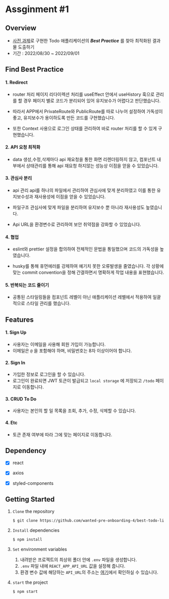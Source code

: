 # Assginment #1

## Overview

- [사전 과제](https://github.com/walking-sunset/selection-task)로 구현한 Todo 애플리케이션의 ***Best Practice*** 를 찾아 최적화된 결과물 도출하기
- 기간 : 2022/08/30 ~ 2022/09/01



## Find Best Practice

#### 1. Redirect

- router 처리 페이지 리다이렉션 처리를 useEffect 안에서 useHistory 훅으로 관리를 할 경우 페이지 별로 코드가 분리되어 있어 유지보수가 어렵다고 판단했습니다.

- 따라서 APP에서 PrivateRoute와 PublicRoute를 따로 나누어 설정하여 가독성이 좋고, 유지보수가 용이하도록 만든 코드를 구현했습니다.

- 또한 Context 사용으로 로그인 상태를 관리하여 바로 router 처리를 할 수 있게 구현했습니다.

#### 2. API 요청 최적화

- data 생성,수정,삭제마다 api 재요청을 통한 화면 리렌더링하지 않고, 컴포넌트 내부에서 상태관리를 통해 api 재요청 하지않는 성능상 이점을 얻을 수 있었습니다.

#### 3. 관심사 분리

- api 관리 api를 하나의 파일에서 관리하여 관심사에 맞게 분리하였고 이를 통한 유지보수성과 재사용성에 이점을 얻을 수 있었습니다.
- 파일구조 관심사에 맞게 파일을 분리하여 유지보수 뿐 아니라 재사용성도 높였습니다.

- Api URL을 환경변수로 관리하여 보안 취약점을 강화할 수 있었습니다.

#### 4. 협업

- eslint와 prettier 설정을 합의하여 전체적인 문법을 통일했으며 코드의 가독성을 높였습니다.

- husky를 통해 휴먼에러를 강제하여 예기치 못한 오류발생을 줄였습니다. 각 상황에 맞는 commit convention을 정해 간결하면서 명확하게 작업 내용을 표현했습니다.

#### 5. 반복되는 코드 줄이기

- 공통된 스타일링들을 컴포넌트 레벨이 아닌 애플리케이션 레벨에서 적용하여 일괄적으로 스타일 관리를 했습니다.



## Features

#### 1. Sign Up

- 사용자는 이메일을 사용해 회원 가입이 가능합니다.
- 이메일은 `@` 을 포함해야 하며, 비밀번호는 8자 이상이어야 합니다.

#### 2. Sign In

- 가입한 정보로 로그인을 할 수 있습니다.
- 로그인이 완료되면 JWT 토큰이 발급되고 `local storage` 에 저장되고 `/todo` 페이지로 이동합니다.

#### 3. CRUD To Do

- 사용자는 본인의 할 일 목록을 조회, 추가, 수정, 삭제할 수 있습니다.

#### 4. Etc

- 토큰 존재 여부에 따라 그에 맞는 페이지로 이동합니다.



## Dependency

- [x] react
- [x] axios
- [x] styled-components



## Getting Started

1. `Clone` the repository

   ```markdown
   $ git clone https://github.com/wanted-pre-onboarding-4/best-todo-list.git
   ```

2. `Install` dependencies

   ```markdown
   $ npm install
   ```

3. `Set` environment variables

   1. 내려받은 프로젝트의 최상위 폴더 안에 `.env` 파일을 생성합니다.
   2. `.env` 파일 내에 `REACT_APP_API_URL` 값을 설정해 줍니다.
   3. 환경 변수 값에 해당하는 `API_URL`의 주소는 [여기](https://github.com/walking-sunset/selection-task)에서 확인하실 수 있습니다.

4. `start` the project

   ```markdown
   $ npm start
   ```
